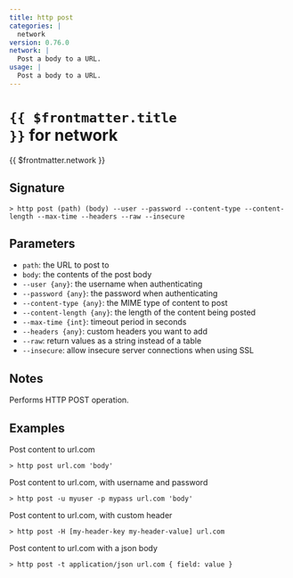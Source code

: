 ```yaml
---
title: http post
categories: |
  network
version: 0.76.0
network: |
  Post a body to a URL.
usage: |
  Post a body to a URL.
---
```


# <code>{{ $frontmatter.title }}</code> for network

<div class='command-title'>{{ $frontmatter.network }}</div>

## Signature

```> http post (path) (body) --user --password --content-type --content-length --max-time --headers --raw --insecure```

## Parameters

 -  `path`: the URL to post to
 -  `body`: the contents of the post body
 -  `--user {any}`: the username when authenticating
 -  `--password {any}`: the password when authenticating
 -  `--content-type {any}`: the MIME type of content to post
 -  `--content-length {any}`: the length of the content being posted
 -  `--max-time {int}`: timeout period in seconds
 -  `--headers {any}`: custom headers you want to add
 -  `--raw`: return values as a string instead of a table
 -  `--insecure`: allow insecure server connections when using SSL

## Notes
Performs HTTP POST operation.
## Examples

Post content to url.com
```shell
> http post url.com 'body'
```

Post content to url.com, with username and password
```shell
> http post -u myuser -p mypass url.com 'body'
```

Post content to url.com, with custom header
```shell
> http post -H [my-header-key my-header-value] url.com
```

Post content to url.com with a json body
```shell
> http post -t application/json url.com { field: value }
```
